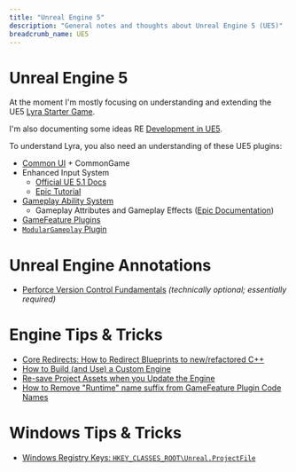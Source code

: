 ```yaml
---
title: "Unreal Engine 5"
description: "General notes and thoughts about Unreal Engine 5 (UE5)"
breadcrumb_name: UE5
---
```



# Unreal Engine 5

At the moment I'm mostly focusing on understanding and extending the UE5
[Lyra Starter Game](./LyraStarterGame/).

I'm also documenting some ideas RE [Development in UE5](./Dev/).

To understand Lyra, you also need an understanding of these UE5 plugins:

- [Common UI](/UE5/CommonUI/) + CommonGame
- Enhanced Input System
  - [Official UE 5.1 Docs](https://docs.unrealengine.com/5.1/en-US/enhanced-input-in-unreal-engine/)
  - [Epic Tutorial](https://dev.epicgames.com/community/learning/tutorials/eD13/unreal-engine-enhanced-input-in-ue5)
- [Gameplay Ability System](/UE5/GameplayAbilitySystem/)
  - Gameplay Attributes and Gameplay Effects ([Epic Documentation](https://docs.unrealengine.com/5.0/en-US/gameplay-attributes-and-gameplay-effects-for-the-gameplay-ability-system-in-unreal-engine/))
- [GameFeature Plugins](/UE5/GameFeatures/)
- [`ModularGameplay` Plugin](/UE5/ModularGameplay/)


# Unreal Engine Annotations

- [Perforce Version Control Fundamentals](./Annotations/Inside-Unreal/EpicGames-Version-Control-Fundamentals) *(technically optional; essentially required)*


# Engine Tips & Tricks

- [Core Redirects: How to Redirect Blueprints to new/refactored C++](./Engine/Core-Redirects)
- [How to Build (and Use) a Custom Engine](./Engine/)
- [Re-save Project Assets when you Update the Engine](./Engine/Resave-Assets)
- [How to Remove "Runtime" name suffix from GameFeature Plugin Code Names](./GameFeatures/How-To-Remove-GameFeature-Runtime-Code-Suffix)


# Windows Tips & Tricks

- [Windows Registry Keys: `HKEY_CLASSES_ROOT\Unreal.ProjectFile`](./Windows-Registry-Keys)
